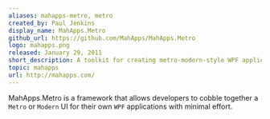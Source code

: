 ```yaml
---
aliases: mahapps-metro, metro
created_by: Paul Jenkins
display_name: MahApps.Metro
github_url: https://github.com/MahApps/MahApps.Metro
logo: mahapps.png
released: January 29, 2011
short_description: A toolkit for creating metro-modern-style WPF applications.
topic: mahapps
url: http://mahapps.com/
---
```

MahApps.Metro is a framework that allows developers to cobble together a `Metro` or `Modern` UI for their own `WPF` applications with minimal effort.